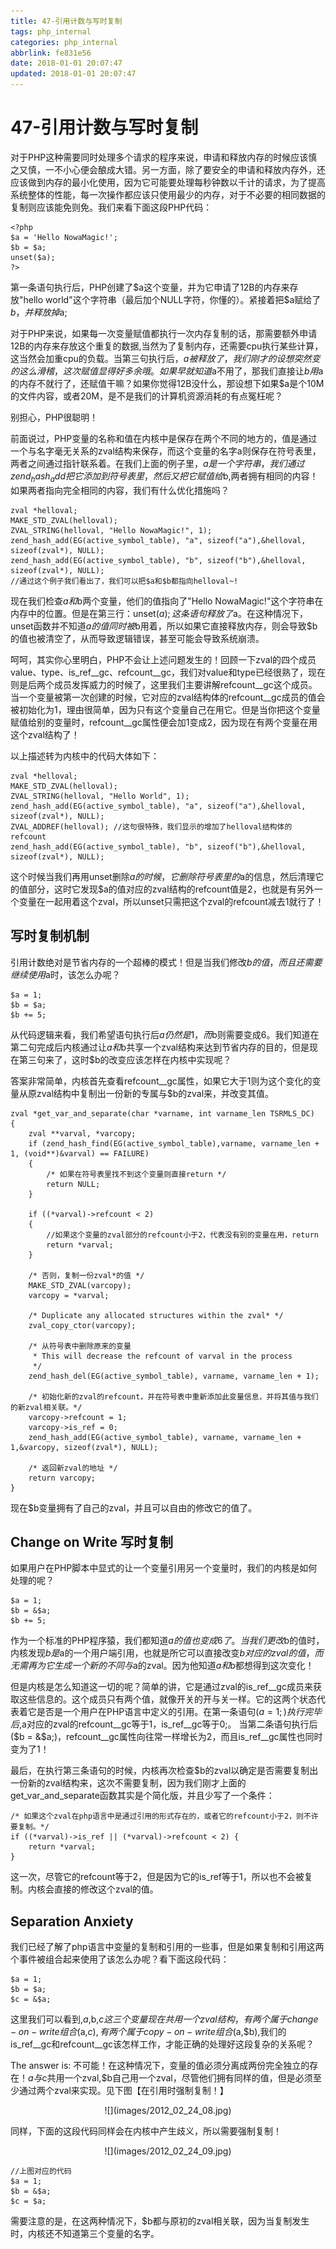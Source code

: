 ```yaml
---
title: 47-引用计数与写时复制
tags: php_internal
categories: php_internal
abbrlink: fe831e56
date: 2018-01-01 20:07:47
updated: 2018-01-01 20:07:47
---
```


# 47-引用计数与写时复制
对于PHP这种需要同时处理多个请求的程序来说，申请和释放内存的时候应该慎之又慎，一不小心便会酿成大错。另一方面，除了要安全的申请和释放内存外，还应该做到内存的最小化使用，因为它可能要处理每秒钟数以千计的请求，为了提高系统整体的性能，每一次操作都应该只使用最少的内存，对于不必要的相同数据的复制则应该能免则免。我们来看下面这段PHP代码：

    <?php
    $a = 'Hello NowaMagic!';
    $b = $a;
    unset($a);
    ?>

第一条语句执行后，PHP创建了$a这个变量，并为它申请了12B的内存来存放"hello world"这个字符串（最后加个NULL字符，你懂的）。紧接着把$a赋给了$b，并释放掉$a;

对于PHP来说，如果每一次变量赋值都执行一次内存复制的话，那需要额外申请12B的内存来存放这个重复的数据,当然为了复制内存，还需要cpu执行某些计算，这当然会加重cpu的负载。当第三句执行后，$a被释放了，我们刚才的设想突然变的这么滑稽，这次赋值显得好多余哦。如果早就知道$a不用了，那我们直接让$b用$a的内存不就行了，还赋值干嘛？如果你觉得12B没什么，那设想下如果$a是个10M的文件内容，或者20M，是不是我们的计算机资源消耗的有点冤枉呢？

别担心，PHP很聪明！

前面说过，PHP变量的名称和值在内核中是保存在两个不同的地方的，值是通过一个与名字毫无关系的zval结构来保存，而这个变量的名字a则保存在符号表里，两者之间通过指针联系着。在我们上面的例子里，$a是一个字符串，我们通过zend_hash_add把它添加到符号表里，然后又把它赋值给$b,两者拥有相同的内容！如果两者指向完全相同的内容，我们有什么优化措施吗？

    zval *helloval;
    MAKE_STD_ZVAL(helloval);
    ZVAL_STRING(helloval, "Hello NowaMagic!", 1);
    zend_hash_add(EG(active_symbol_table), "a", sizeof("a"),&helloval, sizeof(zval*), NULL);
    zend_hash_add(EG(active_symbol_table), "b", sizeof("b"),&helloval, sizeof(zval*), NULL);
    //通过这个例子我们看出了，我们可以把$a和$b都指向helloval~!

现在我们检查$a和$b两个变量，他们的值指向了"Hello NowaMagic!"这个字符串在内存中的位置。但是在第三行：unset($a);这条语句释放了$a。在这种情况下，unset函数并不知道$a的值同时被$b用着，所以如果它直接释放内存，则会导致$b的值也被清空了，从而导致逻辑错误，甚至可能会导致系统崩溃。

呵呵，其实你心里明白，PHP不会让上述问题发生的！回顾一下zval的四个成员value、type、is_ref__gc、refcount__gc，我们对value和type已经很熟了，现在则是后两个成员发挥威力的时候了，这里我们主要讲解refcount__gc这个成员。当一个变量被第一次创建的时候，它对应的zval结构体的refcount__gc成员的值会被初始化为1，理由很简单，因为只有这个变量自己在用它。但是当你把这个变量赋值给别的变量时，refcount__gc属性便会加1变成2，因为现在有两个变量在用这个zval结构了！

以上描述转为内核中的代码大体如下：

    zval *helloval;
    MAKE_STD_ZVAL(helloval);
    ZVAL_STRING(helloval, "Hello World", 1);
    zend_hash_add(EG(active_symbol_table), "a", sizeof("a"),&helloval, sizeof(zval*), NULL);
    ZVAL_ADDREF(helloval); //这句很特殊，我们显示的增加了helloval结构体的refcount
    zend_hash_add(EG(active_symbol_table), "b", sizeof("b"),&helloval, sizeof(zval*), NULL);

这个时候当我们再用unset删除$a的时候，它删除符号表里的$a的信息，然后清理它的值部分，这时它发现$a的值对应的zval结构的refcount值是2，也就是有另外一个变量在一起用着这个zval，所以unset只需把这个zval的refcount减去1就行了！
## 写时复制机制

引用计数绝对是节省内存的一个超棒的模式！但是当我们修改$b的值，而且还需要继续使用$a时，该怎么办呢？

    $a = 1;
    $b = $a;
    $b += 5;

从代码逻辑来看，我们希望语句执行后$a仍然是1，而$b则需要变成6。我们知道在第二句完成后内核通过让$a和$b共享一个zval结构来达到节省内存的目的，但是现在第三句来了，这时$b的改变应该怎样在内核中实现呢？

答案非常简单，内核首先查看refcount__gc属性，如果它大于1则为这个变化的变量从原zval结构中复制出一份新的专属与$b的zval来，并改变其值。

    zval *get_var_and_separate(char *varname, int varname_len TSRMLS_DC)
    {
    	zval **varval, *varcopy;
    	if (zend_hash_find(EG(active_symbol_table),varname, varname_len + 1, (void**)&varval) == FAILURE)
    	{
    		/* 如果在符号表里找不到这个变量则直接return */
    		return NULL;
    	}

    	if ((*varval)->refcount < 2)
    	{
    		//如果这个变量的zval部分的refcount小于2，代表没有别的变量在用，return
    		return *varval;
    	}

    	/* 否则，复制一份zval*的值 */
    	MAKE_STD_ZVAL(varcopy);
    	varcopy = *varval;

    	/* Duplicate any allocated structures within the zval* */
    	zval_copy_ctor(varcopy);

    	/* 从符号表中删除原来的变量
    	 * This will decrease the refcount of varval in the process
    	 */
    	zend_hash_del(EG(active_symbol_table), varname, varname_len + 1);

    	/* 初始化新的zval的refcount，并在符号表中重新添加此变量信息，并将其值与我们的新zval相关联。*/
    	varcopy->refcount = 1;
    	varcopy->is_ref = 0;
    	zend_hash_add(EG(active_symbol_table), varname, varname_len + 1,&varcopy, sizeof(zval*), NULL);

    	/* 返回新zval的地址 */
    	return varcopy;
    }

现在$b变量拥有了自己的zval，并且可以自由的修改它的值了。
## Change on Write 写时复制

如果用户在PHP脚本中显式的让一个变量引用另一个变量时，我们的内核是如何处理的呢？

	$a = 1;
	$b = &$a;
	$b += 5;  

作为一个标准的PHP程序猿，我们都知道$a的值也变成6了。当我们更改$b的值时，内核发现$b是$a的一个用户端引用，也就是所它可以直接改变$b对应的zval的值，而无需再为它生成一个新的不同与$a的zval。因为他知道$a和$b都想得到这次变化！

但是内核是怎么知道这一切的呢？简单的讲，它是通过zval的is_ref__gc成员来获取这些信息的。这个成员只有两个值，就像开关的开与关一样。它的这两个状态代表着它是否是一个用户在PHP语言中定义的引用。在第一条语句($a = 1;)执行完毕后,$a对应的zval的refcount__gc等于1，is_ref__gc等于0;。 当第二条语句执行后($b = &$a;)，refcount__gc属性向往常一样增长为2，而且is_ref__gc属性也同时变为了1！

最后，在执行第三条语句的时候，内核再次检查$b的zval以确定是否需要复制出一份新的zval结构来，这次不需要复制，因为我们刚才上面的get_var_and_separate函数其实是个简化版，并且少写了一个条件：

    /* 如果这个zval在php语言中是通过引用的形式存在的，或者它的refcount小于2，则不许要复制。*/
    if ((*varval)->is_ref || (*varval)->refcount < 2) {
    	return *varval;
    }

这一次，尽管它的refcount等于2，但是因为它的is_ref等于1，所以也不会被复制。内核会直接的修改这个zval的值。
## Separation Anxiety

我们已经了解了php语言中变量的复制和引用的一些事，但是如果复制和引用这两个事件被组合起来使用了该怎么办呢？看下面这段代码：

	$a = 1;
	$b = $a;
	$c = &$a;  

这里我们可以看到,$a,$b,$c这三个变量现在共用一个zval结构，有两个属于change-on-write组合($a,$c),有两个属于copy-on-write组合($a,$b),我们的is_ref__gc和refcount__gc该怎样工作，才能正确的处理好这段复杂的关系呢？

The answer is: 不可能！在这种情况下，变量的值必须分离成两份完全独立的存在！$a与$c共用一个zval,$b自己用一个zval，尽管他们拥有同样的值，但是必须至少通过两个zval来实现。见下图【在引用时强制复制！】

<center>
![](images/2012_02_24_08.jpg)
</center>

同样，下面的这段代码同样会在内核中产生歧义，所以需要强制复制！

<center>
![](images/2012_02_24_09.jpg)
</center>


    //上图对应的代码
    $a = 1;
    $b = &$a;
    $c = $a;

需要注意的是，在这两种情况下，$b都与原初的zval相关联，因为当复制发生时，内核还不知道第三个变量的名字。
